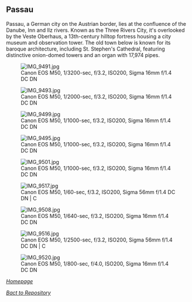 ## Passau

Passau, a German city on the Austrian border, lies at the confluence of the Danube, Inn and Ilz rivers. Known as the Three Rivers City, it's overlooked by the Veste Oberhaus, a 13th-century hilltop fortress housing a city museum and observation tower. The old town below is known for its baroque architecture, including St. Stephen's Cathedral, featuring distinctive onion-domed towers and an organ with 17,974 pipes.

<link rel='stylesheet' href='/Shutter101/css/photo-tile.css'>
<div class='gallery'>
	<figure>
		<img src='/Shutter101/photos/Passau/img/IMG_9491.jpg' alt='IMG_9491.jpg'>
		<figcaption>Canon EOS M50, 1/3200-sec, f/3.2, ISO200, Sigma 16mm f/1.4 DC DN</figcaption>
	</figure>
	<figure>
		<img src='/Shutter101/photos/Passau/img/IMG_9493.jpg' alt='IMG_9493.jpg'>
		<figcaption>Canon EOS M50, 1/2000-sec, f/3.2, ISO200, Sigma 16mm f/1.4 DC DN</figcaption>
	</figure>
	<figure>
		<img src='/Shutter101/photos/Passau/img/IMG_9499.jpg' alt='IMG_9499.jpg'>
		<figcaption>Canon EOS M50, 1/1000-sec, f/3.2, ISO200, Sigma 16mm f/1.4 DC DN</figcaption>
	</figure>
	<figure>
		<img src='/Shutter101/photos/Passau/img/IMG_9495.jpg' alt='IMG_9495.jpg'>
		<figcaption>Canon EOS M50, 1/1000-sec, f/3.2, ISO200, Sigma 16mm f/1.4 DC DN</figcaption>
	</figure>
	<figure>
		<img src='/Shutter101/photos/Passau/img/IMG_9501.jpg' alt='IMG_9501.jpg'>
		<figcaption>Canon EOS M50, 1/1000-sec, f/3.2, ISO200, Sigma 16mm f/1.4 DC DN</figcaption>
	</figure>
	<figure>
		<img src='/Shutter101/photos/Passau/img/IMG_9517.jpg' alt='IMG_9517.jpg'>
		<figcaption>Canon EOS M50, 1/60-sec, f/3.2, ISO200, Sigma 56mm f/1.4 DC DN | C</figcaption>
	</figure>
	<figure>
		<img src='/Shutter101/photos/Passau/img/IMG_9508.jpg' alt='IMG_9508.jpg'>
		<figcaption>Canon EOS M50, 1/640-sec, f/3.2, ISO200, Sigma 16mm f/1.4 DC DN</figcaption>
	</figure>
	<figure>
		<img src='/Shutter101/photos/Passau/img/IMG_9516.jpg' alt='IMG_9516.jpg'>
		<figcaption>Canon EOS M50, 1/2500-sec, f/3.2, ISO200, Sigma 56mm f/1.4 DC DN | C</figcaption>
	</figure>
	<figure>
		<img src='/Shutter101/photos/Passau/img/IMG_9520.jpg' alt='IMG_9520.jpg'>
		<figcaption>Canon EOS M50, 1/800-sec, f/4.0, ISO200, Sigma 16mm f/1.4 DC DN</figcaption>
	</figure>
</div>

*[Homepage](https://23w-gbac.github.io/Shutter101/)*

*[Bact to Repository](https://github.com/23W-GBAC/Shutter101/tree/main)*

